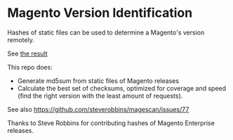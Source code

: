 # Magento Version Identification

Hashes of static files can be used to determine a Magento's version remotely.

See [the result](version_hashes.json)

This repo does:

- Generate md5sum from static files of Magento releases
- Calculate the best set of checksums, optimized for coverage and speed (find the right version with the least amount of requests).

See also https://github.com/steverobbins/magescan/issues/77

Thanks to Steve Robbins for contributing hashes of Magento Enterprise releases.

